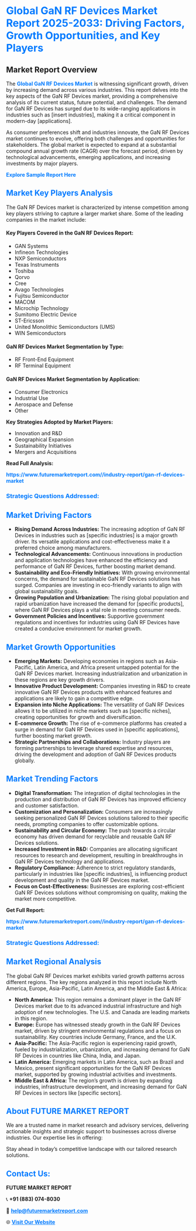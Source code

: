 <h1 style="color: #007BFF;">Global GaN RF Devices Market Report 2025-2033: Driving Factors, Growth Opportunities, and Key Players</h1>

<section id="overview">
<h2>Market Report Overview</h2>
<p>The <a href="https://www.futuremarketreport.com//industry-report/gan-rf-devices-market" style="color: #007BFF; text-decoration: none;"><strong>Global GaN RF Devices Market</strong></a> is witnessing significant growth, driven by increasing demand across various industries. This report delves into the key aspects of the GaN RF Devices market, providing a comprehensive analysis of its current status, future potential, and challenges. The demand for GaN RF Devices has surged due to its wide-ranging applications in industries such as [insert industries], making it a critical component in modern-day [applications].</p>
<p>As consumer preferences shift and industries innovate, the GaN RF Devices market continues to evolve, offering both challenges and opportunities for stakeholders. The global market is expected to expand at a substantial compound annual growth rate (CAGR) over the forecast period, driven by technological advancements, emerging applications, and increasing investments by major players.</p>
</section>

<section id="overview">
<p><a href="https://www.futuremarketreport.com//request-sample/reportId=51639" style="color: #007BFF; text-decoration: none;"><strong>Explore Sample Report Here</strong></a></p>
</section>

<section id="key-players">
<h2 style="color: #007BFF;">Market Key Players Analysis</h2>
<p>The GaN RF Devices market is characterized by intense competition among key players striving to capture a larger market share. Some of the leading companies in the market include:</p>
<h4>Key Players Covered in the GaN RF Devices Report:</h4>
<ul><li>GAN Systems</li><li>Infineon Technologies</li><li>NXP Semiconductors</li><li>Texas Instruments</li><li>Toshiba</li><li>Qorvo</li><li>Cree</li><li>Avago Technologies</li><li>Fujitsu Semiconductor</li><li>MACOM</li><li>Microchip Technology</li><li>Sumitomo Electric Device</li><li>ST-Ericsson</li><li>United Monolithic Semiconductors (UMS)</li><li>WIN Semiconductors</li></ul>
<h4>GaN RF Devices Market Segmentation by Type:</h4>
<ul><li>RF Front-End Equipment</li><li>RF Terminal Equipment</li></ul>

<h4>GaN RF Devices Market Segmentation by Application:</h4>
<ul><li>Consumer Electronics</li><li>Industrial Use</li><li>Aerospace and Defense</li><li>Other</li></ul>
<p><strong>Key Strategies Adopted by Market Players:</strong></p>
<ul>
<li>Innovation and R&D</li>
<li>Geographical Expansion</li>
<li>Sustainability Initiatives</li>
<li>Mergers and Acquisitions</li>
</ul>
</section>

<section>
<p><strong>Read Full Analysis: </strong></p><a href="https://www.futuremarketreport.com//industry-report/gan-rf-devices-market" style="color: #007BFF; text-decoration: none;"><strong>https://www.futuremarketreport.com//industry-report/gan-rf-devices-market</strong></a>
<h3 style="color: #007BFF;">Strategic Questions Addressed:</h3>
</section>

<section id="driving-factors">
<h2 style="color: #007BFF;">Market Driving Factors</h2>
<ul>
<li><strong>Rising Demand Across Industries:</strong> The increasing adoption of GaN RF Devices in industries such as [specific industries] is a major growth driver. Its versatile applications and cost-effectiveness make it a preferred choice among manufacturers.</li>
<li><strong>Technological Advancements:</strong> Continuous innovations in production and application technologies have enhanced the efficiency and performance of GaN RF Devices, further boosting market demand.</li>
<li><strong>Sustainability and Eco-Friendly Initiatives:</strong> With growing environmental concerns, the demand for sustainable GaN RF Devices solutions has surged. Companies are investing in eco-friendly variants to align with global sustainability goals.</li>
<li><strong>Growing Population and Urbanization:</strong> The rising global population and rapid urbanization have increased the demand for [specific products], where GaN RF Devices plays a vital role in meeting consumer needs.</li>
<li><strong>Government Policies and Incentives:</strong> Supportive government regulations and incentives for industries using GaN RF Devices have created a conducive environment for market growth.</li>
</ul>
</section>

<section id="growth-opportunities">
<h2 style="color: #007BFF;">Market Growth Opportunities</h2>
<ul>
<li><strong>Emerging Markets:</strong> Developing economies in regions such as Asia-Pacific, Latin America, and Africa present untapped potential for the GaN RF Devices market. Increasing industrialization and urbanization in these regions are key growth drivers.</li>
<li><strong>Innovative Product Development:</strong> Companies investing in R&D to create innovative GaN RF Devices products with enhanced features and applications are likely to gain a competitive edge.</li>
<li><strong>Expansion into Niche Applications:</strong> The versatility of GaN RF Devices allows it to be utilized in niche markets such as [specific niches], creating opportunities for growth and diversification.</li>
<li><strong>E-commerce Growth:</strong> The rise of e-commerce platforms has created a surge in demand for GaN RF Devices used in [specific applications], further boosting market growth.</li>
<li><strong>Strategic Partnerships and Collaborations:</strong> Industry players are forming partnerships to leverage shared expertise and resources, driving the development and adoption of GaN RF Devices products globally.</li>
</ul>
</section>

<section id="trending-factors">
<h2 style="color: #007BFF;">Market Trending Factors</h2>
<ul>
<li><strong>Digital Transformation:</strong> The integration of digital technologies in the production and distribution of GaN RF Devices has improved efficiency and customer satisfaction.</li>
<li><strong>Customization and Personalization:</strong> Consumers are increasingly seeking personalized GaN RF Devices solutions tailored to their specific needs, prompting companies to offer customizable options.</li>
<li><strong>Sustainability and Circular Economy:</strong> The push towards a circular economy has driven demand for recyclable and reusable GaN RF Devices solutions.</li>
<li><strong>Increased Investment in R&D:</strong> Companies are allocating significant resources to research and development, resulting in breakthroughs in GaN RF Devices technology and applications.</li>
<li><strong>Regulatory Compliance:</strong> Adherence to strict regulatory standards, particularly in industries like [specific industries], is influencing product development and quality in the GaN RF Devices market.</li>
<li><strong>Focus on Cost-Effectiveness:</strong> Businesses are exploring cost-efficient GaN RF Devices solutions without compromising on quality, making the market more competitive.</li>
</ul>
</section>

<section>
<p><strong>Get Full Report: </strong></p><a href="https://www.futuremarketreport.com//industry-report/gan-rf-devices-market" style="color: #007BFF; text-decoration: none;"><strong>https://www.futuremarketreport.com//industry-report/gan-rf-devices-market</strong></a>
<h3 style="color: #007BFF;">Strategic Questions Addressed:</h3>
</section>


<section id="regional-analysis">
<h2 style="color: #007BFF;">Market Regional Analysis</h2>
<p>The global GaN RF Devices market exhibits varied growth patterns across different regions. The key regions analyzed in this report include North America, Europe, Asia-Pacific, Latin America, and the Middle East & Africa:</p>
<ul>
<li><strong>North America:</strong> This region remains a dominant player in the GaN RF Devices market due to its advanced industrial infrastructure and high adoption of new technologies. The U.S. and Canada are leading markets in this region.</li>
<li><strong>Europe:</strong> Europe has witnessed steady growth in the GaN RF Devices market, driven by stringent environmental regulations and a focus on sustainability. Key countries include Germany, France, and the U.K.</li>
<li><strong>Asia-Pacific:</strong> The Asia-Pacific region is experiencing rapid growth, fueled by industrialization, urbanization, and increasing demand for GaN RF Devices in countries like China, India, and Japan.</li>
<li><strong>Latin America:</strong> Emerging markets in Latin America, such as Brazil and Mexico, present significant opportunities for the GaN RF Devices market, supported by growing industrial activities and investments.</li>
<li><strong>Middle East & Africa:</strong> The region’s growth is driven by expanding industries, infrastructure development, and increasing demand for GaN RF Devices in sectors like [specific sectors].</li>
</ul>
</section>

<footer>
<h2 style="color: #007BFF;">About FUTURE MARKET REPORT</h2>
<p>We are a trusted name in market research and advisory services, delivering actionable insights and strategic support to businesses across diverse industries. Our expertise lies in offering:</p>

<p>Stay ahead in today’s competitive landscape with our tailored research solutions.</p>

<h2 style="color: #007BFF;">Contact Us:</h2>
<p><strong>FUTURE MARKET REPORT</strong></p>
<p>📞 <strong>+91 (883) 074-8030</strong></p>
<p>📧 <strong><a href="mailto:help@futuremarketreport.com" style="color: #007BFF;">help@futuremarketreport.com</a></strong></p>
<p>🌐 <strong><a href="https://www.futuremarketreport.com/" style="color: #007BFF;">Visit Our Website</a></strong></p>
</footer>